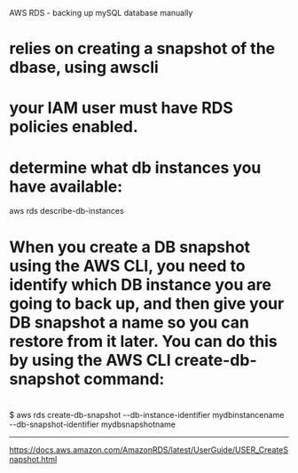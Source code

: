 AWS RDS - backing up mySQL database manually

# relies on creating a snapshot of the dbase, using awscli
# your IAM user must have RDS policies enabled.
# determine what db instances you have available:


aws rds describe-db-instances


# When you create a DB snapshot using the AWS CLI, you need to identify which DB instance you are going to back up, and then give your DB snapshot a name so you can restore from it later. You can do this by using the AWS CLI create-db-snapshot command:
#

$ aws rds create-db-snapshot --db-instance-identifier mydbinstancename --db-snapshot-identifier mydbsnapshotname 


-----------------------------------------------------------
https://docs.aws.amazon.com/AmazonRDS/latest/UserGuide/USER_CreateSnapshot.html
